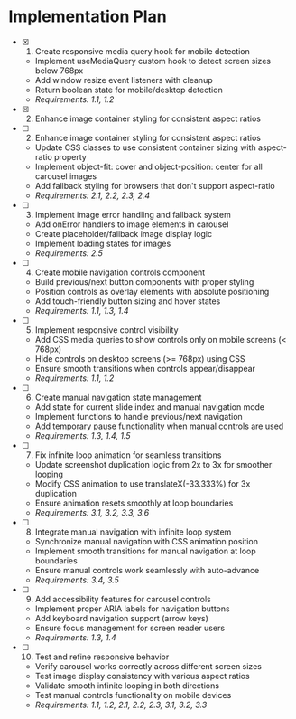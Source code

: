 # Implementation Plan

- [x] 1. Create responsive media query hook for mobile detection










  - Implement useMediaQuery custom hook to detect screen sizes below 768px
  - Add window resize event listeners with cleanup
  - Return boolean state for mobile/desktop detection
  - _Requirements: 1.1, 1.2_
- [x] 2. Enhance image container styling for consistent aspect ratios





















- [ ] 2. Enhance image container styling for consistent aspect ratios

  - Update CSS classes to use consistent container sizing with aspect-ratio property
  - Implement object-fit: cover and object-position: center for all carousel images
  - Add fallback styling for browsers that don't support aspect-ratio
  - _Requirements: 2.1, 2.2, 2.3, 2.4_

- [ ] 3. Implement image error handling and fallback system
  - Add onError handlers to image elements in carousel
  - Create placeholder/fallback image display logic
  - Implement loading states for images
  - _Requirements: 2.5_

- [ ] 4. Create mobile navigation controls component
  - Build previous/next button components with proper styling
  - Position controls as overlay elements with absolute positioning
  - Add touch-friendly button sizing and hover states
  - _Requirements: 1.1, 1.3, 1.4_

- [ ] 5. Implement responsive control visibility
  - Add CSS media queries to show controls only on mobile screens (< 768px)
  - Hide controls on desktop screens (>= 768px) using CSS
  - Ensure smooth transitions when controls appear/disappear
  - _Requirements: 1.1, 1.2_

- [ ] 6. Create manual navigation state management
  - Add state for current slide index and manual navigation mode
  - Implement functions to handle previous/next navigation
  - Add temporary pause functionality when manual controls are used
  - _Requirements: 1.3, 1.4, 1.5_

- [ ] 7. Fix infinite loop animation for seamless transitions
  - Update screenshot duplication logic from 2x to 3x for smoother looping
  - Modify CSS animation to use translateX(-33.333%) for 3x duplication
  - Ensure animation resets smoothly at loop boundaries
  - _Requirements: 3.1, 3.2, 3.3, 3.6_

- [ ] 8. Integrate manual navigation with infinite loop system
  - Synchronize manual navigation with CSS animation position
  - Implement smooth transitions for manual navigation at loop boundaries
  - Ensure manual controls work seamlessly with auto-advance
  - _Requirements: 3.4, 3.5_

- [ ] 9. Add accessibility features for carousel controls
  - Implement proper ARIA labels for navigation buttons
  - Add keyboard navigation support (arrow keys)
  - Ensure focus management for screen reader users
  - _Requirements: 1.3, 1.4_

- [ ] 10. Test and refine responsive behavior
  - Verify carousel works correctly across different screen sizes
  - Test image display consistency with various aspect ratios
  - Validate smooth infinite looping in both directions
  - Test manual controls functionality on mobile devices
  - _Requirements: 1.1, 1.2, 2.1, 2.2, 2.3, 3.1, 3.2, 3.3_